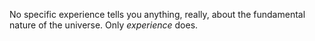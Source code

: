 No specific experience tells you anything, really, about the fundamental nature of the universe. Only _experience_ does.